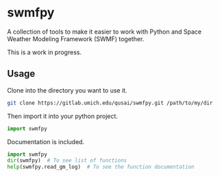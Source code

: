 swmfpy
======

A collection of tools to make it easier to work with Python and Space Weather Modeling Framework (SWMF) together.

This is a work in progress.

Usage
-----

Clone into the directory you want to use it.

```bash
git clone https://gitlab.umich.edu/qusai/swmfpy.git /path/to/my/dir
```

Then import it into your python project.

```python
import swmfpy
```

Documentation is included.

```python
import swmfpy
dir(swmfpy)  # To see list of functions
help(swmfpy.read_gm_log)  # To see the function documentation
```
